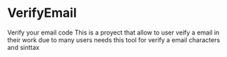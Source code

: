 # VerifyEmail
Verify your email code
This is a proyect that allow to user veify a email in their work due to many users needs this tool for verify a email characters and sinttax
